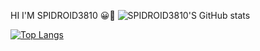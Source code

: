 HI I'M SPIDROID3810 😀👋
![SPIDROID3810'S GitHub stats](https://github-readme-stats.vercel.app/api?username=spidroid3810&show_icons=true&theme=radical)

[![Top Langs](https://github-readme-stats.vercel.app/api/top-langs/?username=spidroid3810&theme=radical)](https://github.com/spidroid3810/github-readme-stats)
